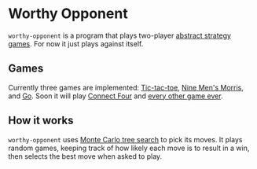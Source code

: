 # Worthy Opponent

`worthy-opponent` is a program that plays two-player [abstract strategy games](https://en.wikipedia.org/wiki/Abstract_strategy_game). For now it just plays against itself.

## Games

Currently three games are implemented: [Tic-tac-toe](https://en.wikipedia.org/wiki/Tic-tac-toe), [Nine Men's Morris](https://en.wikipedia.org/wiki/Nine_Men%27s_Morris), and [Go](https://en.wikipedia.org/wiki/Go_(game)). Soon it will play [Connect Four](https://en.wikipedia.org/wiki/Connect_Four) and [every other game ever](https://en.wikipedia.org/wiki/General_game_playing).

## How it works

`worthy-opponent` uses [Monte Carlo tree search](https://en.wikipedia.org/wiki/Monte_Carlo_tree_search) to pick its moves. It plays random games, keeping track of how likely each move is to result in a win, then selects the best move when asked to play.
